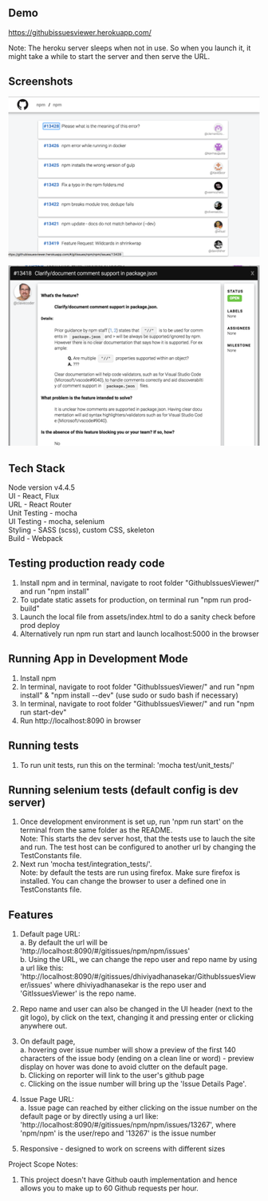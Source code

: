 ## Demo
https://githubissuesviewer.herokuapp.com/

Note: The heroku server sleeps when not in use. So when you launch it, it might take a while to start the server and then serve the URL.

## Screenshots
![Git issues list](readme_images/issues_list_page.png)


![Git issue details](readme_images/issue_details_page.png)

## Tech Stack
Node version v4.4.5  
UI - React, Flux  
URL - React Router  
Unit Testing - mocha  
UI Testing - mocha, selenium  
Styling - SASS (scss), custom CSS, skeleton  
Build - Webpack  


## Testing production ready code
1. Install npm and in terminal, navigate to root folder "GithubIssuesViewer/" and run "npm install"  
2. To update static assets for production, on terminal run "npm run prod-build"
3. Launch the local file from assets/index.html to do a sanity check before prod deploy
4. Alternatively run npm run start and launch localhost:5000 in the browser


## Running App in Development Mode
1. Install npm  
2. In terminal, navigate to root folder "GithubIssuesViewer/" and run "npm install" & "npm install --dev" (use sudo or sudo bash if necessary)
3. In terminal, navigate to root folder "GithubIssuesViewer/" and run "npm run start-dev"
4. Run http://localhost:8090 in browser


## Running tests
1. To run unit tests, run this on the terminal: 'mocha test/unit_tests/'


## Running selenium tests (default config is dev server)
1. Once development environment is set up, run 'npm run start' on the terminal from the same folder as the README.  
Note: This starts the dev server host, that the tests use to lauch the site and run. The test host can be configured to another url by changing the TestConstants file.
2. Next run 'mocha test/integration_tests/'.  
Note: by default the tests are run using firefox. Make sure firefox is installed. You can change the browser to user a defined one in TestConstants file.



## Features
1. Default page URL:  
    a. By default the url will be 'http://localhost:8090/#/gitissues/npm/npm/issues'  
    b. Using the URL, we can change the repo user and repo name by using a url like this: 
        'http://localhost:8090/#/gitissues/dhiviyadhanasekar/GithubIssuesViewer/issues'
        where dhiviyadhanasekar is the repo user and 'GitIssuesViewer' is the repo name.

2. Repo name and user can also be changed in the UI header (next to the git logo), by click on the text, changing it and pressing enter or clicking anywhere out.

3. On default page,  
    a. hovering over issue number will show a preview of the first 140 characters of the issue body (ending on a clean line or word) - preview display on hover was done to avoid clutter on the default page.  
    b. Clicking on reporter will link to the user's github page  
    c. Clicking on the issue number will bring up the 'Issue Details Page'.  

4. Issue Page URL:  
    a. Issue page can reached by either clicking on the issue number on the default page or by directly using a url like: 'http://localhost:8090/#/gitissues/npm/npm/issues/13267', where 'npm/npm' is the user/repo and '13267' is the issue number

5. Responsive - designed to work on screens with different sizes


Project Scope Notes:
1. This project doesn't have Github oauth implementation and hence allows you to make up to 60 Github requests per hour.















